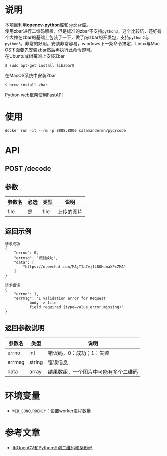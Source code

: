 # 说明
本项目利用[**opencv-python**](https://pypi.org/project/opencv-python/)库和`pyzbar`库。  
使用zbar进行二维码解析，但是标准的zbar不支持`python3`，这个比较坑，还好有个大神在zbar的基础上包装了一下，做了pyzbar的开发包，支持`python2`与`python3`，非常的好用。安装非常容易，windows下一条命令搞定，Linux与Mac OS下面要先安装zbar然后再执行此命令即可。  
在Ubuntu或树莓派上安装Zbar
```shell script
$ sudo apt-get install libzbar0
```
在MacOS系统中安装Zbar
```shell script
$ brew install zbar
```
Python web框架使用[FastAPI](https://fastapi.tiangolo.com/)


# 使用
```
docker run -it --rm -p 8888:8000 salamandermh/pyqrcode
```

# API

## POST /decode
## 参数
|参数名|必选|类型|说明|
|--- |--- |--- |--- |
|file|是|file|上传的图片|

## 返回示例
```
请求成功
{
    "errno": 0,
    "errmsg": "识别成功",
    "data": [
        "https://u.wechat.com/MAjIIa7vj14B0HonaXPcZMA"
    ]
}

请求错误
{
    "errno": 1,
    "errmsg": "1 validation error for Request
           body -> file
           field required (type=value_error.missing)"
}
```
## 返回参数说明
|参数名|类型|说明|
|--- |--- |--- |
|errno|int|错误码，0：成功；1：失败|
|errmsg|string|错误信息|
|data|array|结果数组，一个图片中可能有多个二维码|


# 环境变量
* `WEB_CONCURRENCY`：设置worker进程数量



# 参考文章
* [用OpenCV和Python识别二维码和条形码](https://zhuanlan.zhihu.com/p/40025902)
